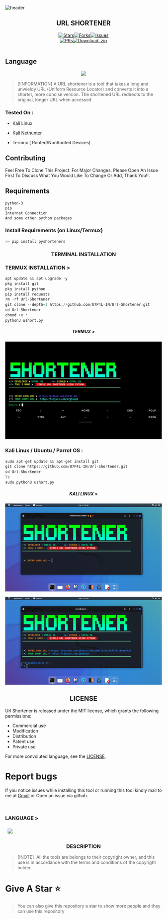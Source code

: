 ![header](https://capsule-render.vercel.app/api?type=waving&color=auto&height=300&section=header&text=URL%20SHORTENER&fontSize=90&animation=fadeIn&fontAlignY=38&desc=CONVERT%20LONG%20URL%20TO%20SHORT%20URL%20BY%20USING%20THIS%20TOOL&descAlignY=51&descAlign=62)

<h2 align="center">URL SHORTENER</h2>

  <div align="center"><a href="https://github.com/U7P4L-IN/Url-Shortener/stargazers/"><img src="https://custom-icon-badges.demolab.com/github/stars/U7P4L-IN/Url-Shortener?label=Stars&logo=star&labelColor=302d41&color=c9cbff&logoColor=d9e0ee&style=for-the-badge" alt="Stars"></a><a href="https://github.com/U7P4L-IN/Url-Shortener/network/members/"><img src="https://custom-icon-badges.demolab.com/github/forks/U7P4L-IN/Url-Shortener?label=Forks&logo=fork&labelColor=302d41&color=b5e8e0&logoColor=d9e0ee&style=for-the-badge" alt="Forks"></a><a href="https://github.com/U7P4L-IN/Url-Shortener/issues"><img src="https://custom-icon-badges.demolab.com/github/issues/U7P4L-IN/Url-Shortener?label=Issues&labelColor=302d41&color=f5a97f&logoColor=d9e0ee&logo=issue&style=for-the-badge" alt="Issues"/></div>
  <div align="center"></a><a href="https://github.com/U7P4L-IN/Url-Shortener/pull"><img src="https://custom-icon-badges.demolab.com/github/issues-pr/U7P4L-IN/Url-Shortener?&label=Pull%20Requests&labelColor=302d41&color=ddb6f2&logoColor=d9e0ee&logo=git-pull-request&style=for-the-badge" alt="PRs"/></a><a href="https://github.com/U7P4L-IN/Url-Shortener/archive/refs/heads/master.zip"><img src="https://custom-icon-badges.demolab.com/github/languages/code-size/U7P4L-IN/Url-Shortener?label=Download&logo=download&labelColor=302d41&color=b7bdf8&logoColor=d9e0ee&style=for-the-badge" alt="Download .zip"></a></div></br>

## Language</br>

 <p align="center"><img src="https://img.shields.io/badge/Python-FFDD00?style=for-the-badge&logo=python&logoColor=blue"/>
 
> [!INFORMATION]
> A URL shortener is a tool that takes a long and unwieldy URL (Uniform Resource Locator) and converts it into a shorter, more concise version. The shortened URL redirects to the original, longer URL when accessed

### Tested On :

* Kali Linux

* Kali Nethunter

* Termux ( Rooted/NonRooted Devices)

## Contributing
Feel Free To Clone This Project. For Major Changes, Please Open An Issue First To Discuss What You Would Like To Change Or Add, Thank You!!.

## Requirements 
```
python-3
pip
Internet Connection
And some other python packages
``` 
### Install Requirements (on Linux/Termux)

```python
>> pip install pyshorteners
```
<h3 align="center"><b>TERMINAL INSTALLATION</b></h3>

### TERMUX INSTALLATION >
```python
apt update && apt upgrade -y
pkg install git
pkg install python
pip install requests
rm -rf Url-Shortener
git clone --depth=1 https://github.com/U7P4L-IN/Url-Shortener.git
cd Url-Shortener
chmod +x *
python3 ushort.py
```
<h5 align="center"><b>TERMUX > </b></h5>
<p align="center"><img src="./image/demo3.jpg">

### Kali Linux / Ubuntu / Parrot OS :
```python
sudo apt-get update && apt-get install git
git clone https://github.com/U7P4L-IN/Url-Shortener.git
cd Url-Shortener
ls
sudo python3 ushort.py
```

<h5 align="center"><b>KALI LINUX > </b></h5>
<p align="center"><img src="./image/demo1.png">
<p align="center"><img src="./image/demo2.png">


<h2 align="center">LICENSE</h2>

Url Shortener is released under the MIT license, which grants the following permissions:
- Commercial use
- Modification
- Distribution
- Patent use
- Private use

For more convoluted language, see the [LICENSE](/LICENSE).

# Report bugs
If you notice issues while installing this tool or running this tool kindly mail to me at <a href="mailto: lisame0007@gmail.com">Gmail</a> or Open an issue via github.


<br>
<h3 align="LEFT"><b>LANGUAGE > </b></h3>

<a href="https://github.com/U7P4L-IN/Url-Shortener.git">
  <img align="center"style="margin:0.5rem"src="https://github-readme-stats.vercel.app/api/pin/?username=U7P4L-IN&repo=Url-Shortener&title_color=ffffff&text_color=c9cacc&icon_color=4AB197&bg_color=1A2B34" />
</a>

<h3 align="center"><b>DESCRIPTION</b></h3>

> [!NOTE]  
> All the tools are belongs to their copyright owner, and this use is in accordance with the terms and conditions of the copyright holder.

# Give A Star ⭐

> You can also give this repository a star to show more people and they can use this repository